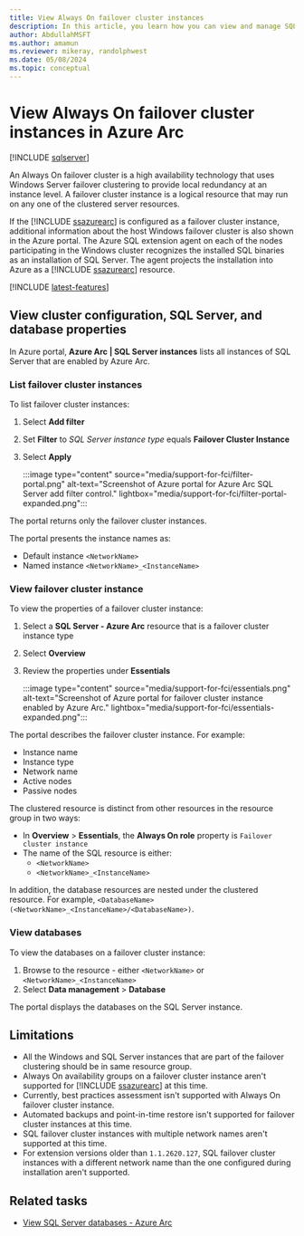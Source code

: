 ```yaml
---
title: View Always On failover cluster instances
description: In this article, you learn how you can view and manage SQL Server instances enabled by Azure Arc that are configured as a failover cluster.
author: AbdullahMSFT
ms.author: amamun 
ms.reviewer: mikeray, randolphwest
ms.date: 05/08/2024
ms.topic: conceptual
---
```


# View Always On failover cluster instances in Azure Arc

[!INCLUDE [sqlserver](../../includes/applies-to-version/sqlserver.md)]

An Always On failover cluster is a high availability technology that uses Windows Server failover clustering to provide local redundancy at an instance level. A failover cluster instance is a logical resource that may run on any one of the clustered server resources.

If the [!INCLUDE [ssazurearc](../../includes/ssazurearc.md)] is configured as a failover cluster instance, additional information about the host Windows failover cluster is also shown in the Azure portal. The Azure SQL extension agent on each of the nodes participating in the Windows cluster recognizes the installed SQL binaries as an installation of SQL Server. The agent projects the installation into Azure as a [!INCLUDE [ssazurearc](../../includes/ssazurearc.md)] resource.

[!INCLUDE [latest-features](includes/latest-features.md)]

## View cluster configuration, SQL Server, and database properties

In Azure portal, **Azure Arc | SQL Server instances** lists all instances of SQL Server that are enabled by Azure Arc.

### List failover cluster instances

To list failover cluster instances:

1. Select **Add filter**
1. Set **Filter** to *SQL Server instance type* equals **Failover Cluster Instance**
1. Select **Apply**

   :::image type="content" source="media/support-for-fci/filter-portal.png" alt-text="Screenshot of Azure portal for Azure Arc SQL Server add filter control." lightbox="media/support-for-fci/filter-portal-expanded.png":::

The portal returns only the failover cluster instances.

The portal presents the instance names as:

- Default instance `<NetworkName>` 
- Named instance `<NetworkName>_<InstanceName>`

### View failover cluster instance

To view the properties of a failover cluster instance:

1. Select a **SQL Server - Azure Arc** resource that is a failover cluster instance type
1. Select **Overview**
1. Review the properties under **Essentials**

   :::image type="content" source="media/support-for-fci/essentials.png" alt-text="Screenshot of Azure portal for failover cluster instance enabled by Azure Arc." lightbox="media/support-for-fci/essentials-expanded.png":::

The portal describes the failover cluster instance. For example:

- Instance name
- Instance type
- Network name
- Active nodes
- Passive nodes

The clustered resource is distinct from other resources in the resource group in two ways:

- In **Overview** > **Essentials**, the **Always On role** property is `Failover cluster instance`
- The name of the SQL resource is either:
  - `<NetworkName>`
  - `<NetworkName>_<InstanceName>`

In addition, the database resources are nested under the clustered resource. For example, `<DatabaseName> (<NetworkName>_<InstanceName>/<DatabaseName>)`.

### View databases

To view the databases on a failover cluster instance:

1. Browse to the resource - either `<NetworkName>` or `<NetworkName>_<InstanceName>`
1. Select **Data management** > **Database**

The portal displays the databases on the SQL Server instance.

## Limitations

- All the Windows and SQL Server instances that are part of the failover clustering should be in same resource group.
- Always On availability groups on a failover cluster instance aren't supported for [!INCLUDE [ssazurearc](../../includes/ssazurearc.md)] at this time.
- Currently, best practices assessment isn't supported with Always On failover cluster instance.
- Automated backups and point-in-time restore isn't supported for failover cluster instances at this time.
- SQL failover cluster instances with multiple network names aren't supported at this time.
- For extension versions older than `1.1.2620.127`, SQL failover cluster instances with a different network name than the one configured during installation aren't supported.

## Related tasks

- [View SQL Server databases - Azure Arc](view-databases.md)